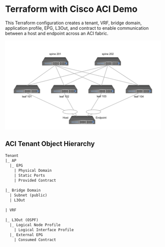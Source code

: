 # Terraform with Cisco ACI Demo
This Terraform configuration creates a tenant, VRF, bridge domain, application profile, EPG, L3Out, and contract to enable communication between a host and endpoint across an ACI fabric.
 
![Topology](imgs/topology.png)
## ACI Tenant Object Hierarchy
```
Tenant
|_ AP
  |_ EPG
    | Physical Domain
    | Static Ports
    | Provided Contract
    
|_ Bridge Domain
  | Subnet (public)
  | L3Out
  
| VRF

|_ L3Out (OSPF)
  |_ Logical Node Profile
    | Logical Interface Profile
  |_ External EPG
    | Consumed Contract
```
